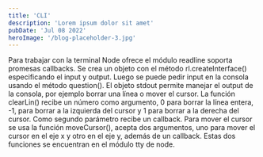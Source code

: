 ```yaml
---
title: 'CLI'
description: 'Lorem ipsum dolor sit amet'
pubDate: 'Jul 08 2022'
heroImage: '/blog-placeholder-3.jpg'
---
```


Para trabajar con la terminal Node ofrece el módulo readline soporta promesas callbacks. Se crea un objeto con el método rl.createInterface() especificando el input y output. Luego se puede pedir input en la consola usando el método question(). El objeto stdout permite manejar el output de la consola, por ejemplo borrar una línea o mover el cursor. La función clearLin() recibe un  número como argumento, 0 para borrar la línea entera, -1, para borrar a la izquierda del cursor y 1 para borrar a la derecha del cursor. Como segundo parámetro recibe un callback. Para mover el cursor se usa la función moveCursor(), acepta dos argumentos, uno para mover el cursor en el eje x y otro en el eje y, además de un callback. Estas dos funciones se encuentran en el módulo tty de node.